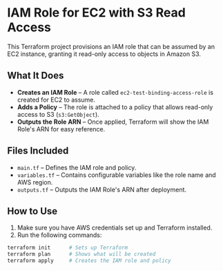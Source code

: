 # IAM Role for EC2 with S3 Read Access

This Terraform project provisions an IAM role that can be assumed by an EC2 instance, granting it read-only access to objects in Amazon S3.

## What It Does

- **Creates an IAM Role** – A role called `ec2-test-binding-access-role` is created for EC2 to assume.
- **Adds a Policy** – The role is attached to a policy that allows read-only access to S3 (`s3:GetObject`).
- **Outputs the Role ARN** – Once applied, Terraform will show the IAM Role's ARN for easy reference.

## Files Included

- `main.tf` – Defines the IAM role and policy.
- `variables.tf` – Contains configurable variables like the role name and AWS region.
- `outputs.tf` – Outputs the IAM Role's ARN after deployment.

## How to Use

1. Make sure you have AWS credentials set up and Terraform installed.
2. Run the following commands:

```bash
terraform init      # Sets up Terraform
terraform plan      # Shows what will be created
terraform apply     # Creates the IAM role and policy

